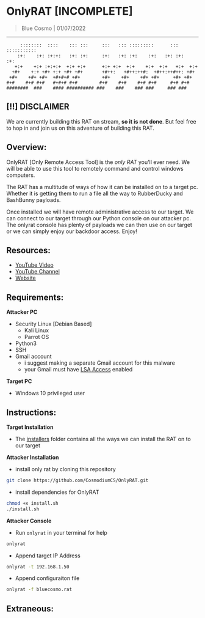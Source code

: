 # OnlyRAT [INCOMPLETE]
> Blue Cosmo | 01/07/2022
---

```
     ::::::::  ::::    ::: :::     :::   ::: :::::::::      ::: ::::::::::: 
    :+:    :+: :+:+:   :+: :+:     :+:   :+: :+:    :+:   :+: :+:   :+:      
   +:+    +:+ :+:+:+  +:+ +:+      +:+ +:+  +:+    +:+  +:+   +:+  +:+       
  +#+    +:+ +#+ +:+ +#+ +#+       +#++:   +#++:++#:  +#++:++#++: +#+        
 +#+    +#+ +#+  +#+#+# +#+        +#+    +#+    +#+ +#+     +#+ +#+         
#+#    #+# #+#   #+#+# #+#        #+#    #+#    #+# #+#     #+# #+#          
########  ###    #### ########## ###    ###    ### ###     ### ###          
```

## [!!] DISCLAIMER
We are currently building this RAT on stream, **so it is not done**. But feel free to hop in and join us on this adventure of building this RAT.

## Overview:
OnlyRAT [Only Remote Access Tool] is the *only RAT* you'll ever need. We will be able to use this tool to remotely command and control windows computers. 

The RAT has a multitude of ways of how it can be installed on to a target pc. Whether it is getting them to run a file all the way to RubberDucky and BashBunny payloads.

Once installed we will have remote administrative access to our target. We can connect to our target through our Python console on our attacker pc. The onlyrat console has plenty of payloads we can then use on our target or we can simply enjoy our backdoor access. Enjoy!

## Resources:
- [YouTube Video]()
- [YouTube Channel](https://youtube.com/cosmodiumcs)
- [Website](https://cosmodiumcs.com)

## Requirements:
**Attacker PC**
- Security Linux [Debian Based]
    - Kali Linux
    - Parrot OS
- Python3
- SSH
- Gmail account
    - i suggest making a separate Gmail account for this malware
    - your Gmail must have [LSA Access](https://myaccount.google.com/lesssecureapps?pli=1&rapt=AEjHL4Px2VEFPoFPEuLutMD6UhNVRyY9P3s7l-pCGA53NBqilKVrtltrfS1823x5i6k6_pSEVp6jkEW0zKQT2CHN0WXh4fvGiw) enabled

**Target PC**
- Windows 10 privileged user

## Instructions:
**Target Installation**
- The [installers](https://github.com/CosmodiumCS/OnlyRAT/tree/main/installers) folder contains all the ways we can install the RAT on to our target

**Attacker Installation**
- install only rat by cloning this repository
```bash
git clone https://github.com/CosmodiumCS/OnlyRAT.git
```
- install dependencies for OnlyRAT
```bash
chmod +x install.sh
./install.sh
```

**Attacker Console**
- Run `onlyrat` in your terminal for help
```bash
onlyrat
```
- Append target IP Address
```bash
onlyrat -t 192.168.1.50
```
- Append configuraiton file
```bash
onlyrat -f bluecosmo.rat
```

## Extraneous:

